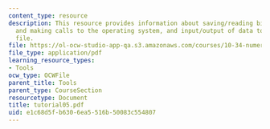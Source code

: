 ```yaml
---
content_type: resource
description: This resource provides information about saving/reading binary files
  and making calls to the operating system, and input/output of data to/from an ASCII
  file.
file: https://ol-ocw-studio-app-qa.s3.amazonaws.com/courses/10-34-numerical-methods-applied-to-chemical-engineering-fall-2005/e1c68d5fb6306ea5516b50083c554807_tutorial05.pdf
file_type: application/pdf
learning_resource_types:
- Tools
ocw_type: OCWFile
parent_title: Tools
parent_type: CourseSection
resourcetype: Document
title: tutorial05.pdf
uid: e1c68d5f-b630-6ea5-516b-50083c554807
---
```

